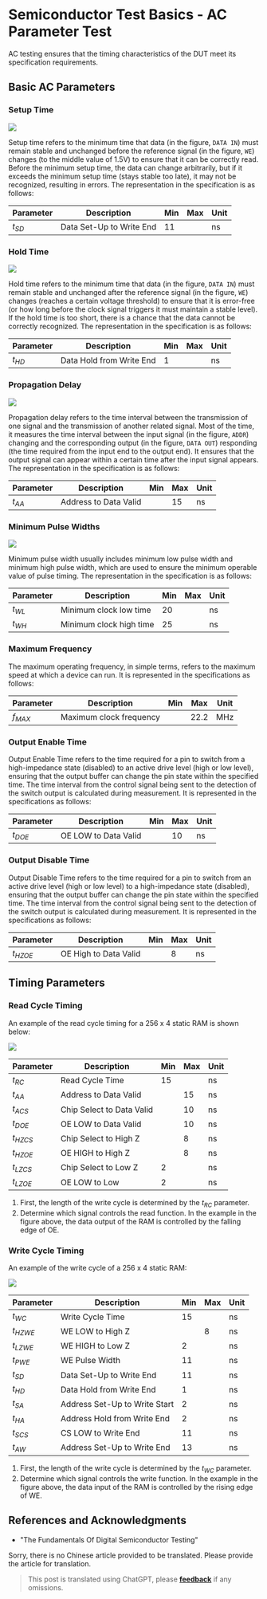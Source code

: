 # Semiconductor Test Basics - AC Parameter Test

AC testing ensures that the timing characteristics of the DUT meet its specification requirements.

## Basic AC Parameters

### Setup Time

![](https://f004.backblazeb2.com/file/wiki-media/img/20220809094845.png)

Setup time refers to the minimum time that data (in the figure, `DATA IN`) must remain stable and unchanged before the reference signal (in the figure, `WE`) changes (to the middle value of 1.5V) to ensure that it can be correctly read. Before the minimum setup time, the data can change arbitrarily, but if it exceeds the minimum setup time (stays stable too late), it may not be recognized, resulting in errors. The representation in the specification is as follows:

| Parameter | Description              | Min | Max | Unit |
| --------- | ------------------------ | --- | --- | ---- |
| $t_{SD}$  | Data Set-Up to Write End | 11  |     | ns   |

### Hold Time

![](https://f004.backblazeb2.com/file/wiki-media/img/20220809094858.png)

Hold time refers to the minimum time that data (in the figure, `DATA IN`) must remain stable and unchanged after the reference signal (in the figure, `WE`) changes (reaches a certain voltage threshold) to ensure that it is error-free (or how long before the clock signal triggers it must maintain a stable level). If the hold time is too short, there is a chance that the data cannot be correctly recognized. The representation in the specification is as follows:

| Parameter | Description              | Min | Max | Unit |
| --------- | ------------------------ | --- | --- | ---- |
| $t_{HD}$  | Data Hold from Write End | 1   |     | ns   |

### Propagation Delay

![](https://f004.backblazeb2.com/file/wiki-media/img/20220809094910.png)

Propagation delay refers to the time interval between the transmission of one signal and the transmission of another related signal. Most of the time, it measures the time interval between the input signal (in the figure, `ADDR`) changing and the corresponding output (in the figure, `DATA OUT`) responding (the time required from the input end to the output end). It ensures that the output signal can appear within a certain time after the input signal appears. The representation in the specification is as follows:

| Parameter | Description           | Min | Max | Unit |
| --------- | --------------------- | --- | --- | ---- |
| $t_{AA}$  | Address to Data Valid |     | 15  | ns   |

### Minimum Pulse Widths

![](https://f004.backblazeb2.com/file/wiki-media/img/20220809094924.png)

Minimum pulse width usually includes minimum low pulse width and minimum high pulse width, which are used to ensure the minimum operable value of pulse timing. The representation in the specification is as follows:

| Parameter | Description             | Min | Max | Unit |
| --------- | ----------------------- | --- | --- | ---- |
| $t_{WL}$  | Minimum clock low time  | 20  |     | ns   |
| $t_{WH}$  | Minimum clock high time | 25  |     | ns   |

### Maximum Frequency

The maximum operating frequency, in simple terms, refers to the maximum speed at which a device can run. It is represented in the specifications as follows:

| Parameter | Description             | Min | Max  | Unit |
| --------- | ----------------------- | --- | ---- | ---- |
| $f_{MAX}$ | Maximum clock frequency |     | 22.2 | MHz  |

### Output Enable Time

Output Enable Time refers to the time required for a pin to switch from a high-impedance state (disabled) to an active drive level (high or low level), ensuring that the output buffer can change the pin state within the specified time. The time interval from the control signal being sent to the detection of the switch output is calculated during measurement. It is represented in the specifications as follows:

| Parameter | Description          | Min | Max | Unit |
| --------- | -------------------- | --- | --- | ---- |
| $t_{DOE}$ | OE LOW to Data Valid |     | 10  | ns   |

### Output Disable Time

Output Disable Time refers to the time required for a pin to switch from an active drive level (high or low level) to a high-impedance state (disabled), ensuring that the output buffer can change the pin state within the specified time. The time interval from the control signal being sent to the detection of the switch output is calculated during measurement. It is represented in the specifications as follows:

| Parameter  | Description           | Min | Max | Unit |
| ---------- | --------------------- | --- | --- | ---- |
| $t_{HZOE}$ | OE High to Data Valid |     | 8   | ns   |

## Timing Parameters

### Read Cycle Timing

An example of the read cycle timing for a 256 x 4 static RAM is shown below:

![](https://f004.backblazeb2.com/file/wiki-media/img/20220731190300.png)

| Parameter  | Description               | Min | Max | Unit |
| ---------- | ------------------------- | --- | --- | ---- |
| $t_{RC}$   | Read Cycle Time           | 15  |     | ns   |
| $t_{AA}$   | Address to Data Valid     |     | 15  | ns   |
| $t_{ACS}$  | Chip Select to Data Valid |     | 10  | ns   |
| $t_{DOE}$  | OE LOW to Data Valid      |     | 10  | ns   |
| $t_{HZCS}$ | Chip Select to High Z     |     | 8   | ns   |
| $t_{HZOE}$ | OE HIGH to High Z         |     | 8   | ns   |
| $t_{LZCS}$ | Chip Select to Low Z      | 2   |     | ns   |
| $t_{LZOE}$ | OE LOW to Low             | 2   |     | ns   |

1. First, the length of the write cycle is determined by the $t_{RC}$ parameter.
2. Determine which signal controls the read function. In the example in the figure above, the data output of the RAM is controlled by the falling edge of OE.

### Write Cycle Timing

An example of the write cycle of a 256 x 4 static RAM:

![](https://f004.backblazeb2.com/file/wiki-media/img/20220731190328.png)

| Parameter  | Description                   | Min | Max | Unit |
| ---------- | ----------------------------- | --- | --- | ---- |
| $t_{WC}$   | Write Cycle Time              | 15  |     | ns   |
| $t_{HZWE}$ | WE LOW to High Z              |     | 8   | ns   |
| $t_{LZWE}$ | WE HIGH to Low Z              | 2   |     | ns   |
| $t_{PWE}$  | WE Pulse Width                | 11  |     | ns   |
| $t_{SD}$   | Data Set-Up to Write End      | 11  |     | ns   |
| $t_{HD}$   | Data Hold from Write End      | 1   |     | ns   |
| $t_{SA}$   | Address Set-Up to Write Start | 2   |     | ns   |
| $t_{HA}$   | Address Hold from Write End   | 2   |     | ns   |
| $t_{SCS}$  | CS LOW to Write End           | 11  |     | ns   |
| $t_{AW}$   | Address Set-Up to Write End   | 13  |     | ns   |

1. First, the length of the write cycle is determined by the $t_{WC}$ parameter.
2. Determine which signal controls the write function. In the example in the figure above, the data input of the RAM is controlled by the rising edge of WE.

## References and Acknowledgments

- "The Fundamentals Of Digital Semiconductor Testing"

Sorry, there is no Chinese article provided to be translated. Please provide the article for translation.

> This post is translated using ChatGPT, please [**feedback**](https://github.com/linyuxuanlin/Wiki_MkDocs/issues/new) if any omissions.